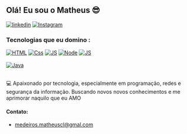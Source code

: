 ## Olá! Eu sou o Matheus 😎

[![linkedin](https://img.shields.io/badge/LinkedIn-0077B5?style=for-the-badge&logo=linkedin&logoColor=white)](https://www.linkedin.com/in/matheus-medeiros-0a302829b/)
[![Instagram](https://img.shields.io/badge/Instagram-E4405F?style=for-the-badge&logo=instagram&logoColor=white)](https://www.instagram.com/mmamedeiros/?next=%2Frei_das_trufas%2F)


### Tecnologias que eu domino : <br>
[![HTML](https://img.shields.io/badge/HTML5-E34F26?style=for-the-badge&logo=html5&logoColor=white)]()
[![Css](https://img.shields.io/badge/CSS3-1572B6?style=for-the-badge&logo=css3&logoColor=white)]()
[![JS](https://img.shields.io/badge/JavaScript-F7DF1E?style=for-the-badge&logo=javascript&logoColor=black)]()
[![Node](https://img.shields.io/badge/Node.js-43853D?style=for-the-badge&logo=node.js&logoColor=white)]()
[![JS](https://img.shields.io/badge/Bootstrap-563D7C?style=for-the-badge&logo=bootstrap&logoColor=white)]() <br><br>
[![Java](https://img.shields.io/badge/Bootstrap-563D7C?style=for-the-badge&logo=bootstrap&logoColor=white)]() <br><br>

💻 Apaixonado por tecnologia, especialmente em programação, redes e segurança da informação. Buscando novos novos conhecimentos e me aprimorar naquilo que eu AMO 

#### Contato: <br>
- [medeiros.matheuscl@gmal.com](medeiros.matheuscl@gmal.com)

